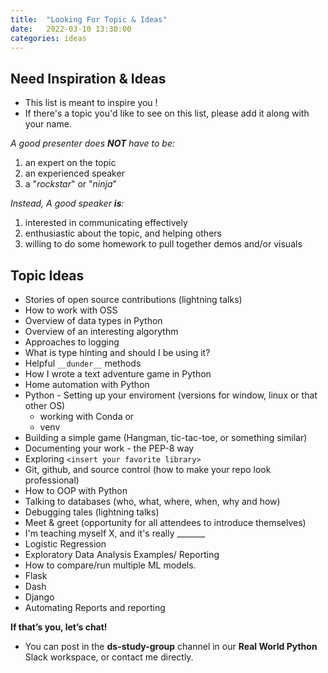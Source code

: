 ```yaml
---
title:  "Looking For Topic & Ideas"
date:   2022-03-10 13:30:00
categories: ideas
---
```


## Need Inspiration & Ideas

- This list is meant to inspire you !
- If there's a topic you'd like to see on this list, please add it along with your name. 

*A good presenter does **NOT** have to be:*

1. an expert on the topic
2. an experienced speaker
3. a "*rockstar*" or "*ninja*"

*Instead, A good speaker **is**:*

1. interested in communicating effectively
1. enthusiastic about the topic, and helping others
1. willing to do some homework to pull together demos and/or visuals


## Topic Ideas

- Stories of open source contributions (lightning talks)
- How to work with OSS
- Overview of data types in Python
- Overview of an interesting algorythm
- Approaches to logging
- What is type hinting and should I be using it?
- Helpful `__dunder__` methods
- How I wrote a text adventure game in Python
- Home automation with Python
- Python - Setting up your enviroment (versions for window, linux or that other OS)
  - working with Conda or 
  - venv
- Building a simple game (Hangman, tic-tac-toe, or something similar)
- Documenting your work - the PEP-8 way
- Exploring `<insert your favorite library>`
- Git, github, and source control (how to make your repo look professional)
- How to OOP with Python
- Talking to databases (who, what, where, when, why and how)
- Debugging tales (lightning talks)
- Meet & greet (opportunity for all attendees to introduce themselves)
- I'm teaching myself X, and it's really _______
- Logistic Regression
- Exploratory Data Analysis Examples/ Reporting
- How to compare/run multiple ML models.
- Flask 
- Dash
- Django
- Automating Reports and reporting

**If that’s you, let’s chat!**

- You can post in the **ds-study-group** channel in our **Real World Python** Slack workspace, or contact me directly.
